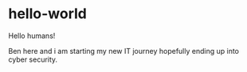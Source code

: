 # hello-world

Hello humans!

Ben here and i am starting my new IT journey hopefully ending up into cyber security.
